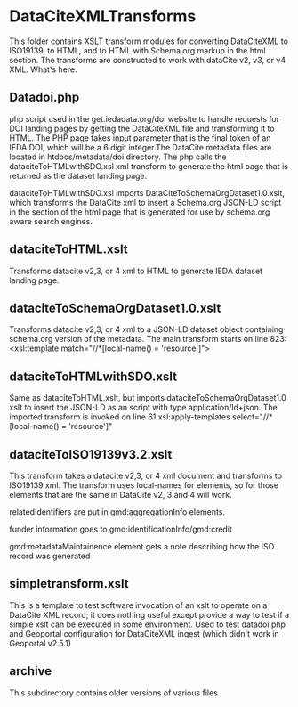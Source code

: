 # DataCiteXMLTransforms

This folder contains XSLT transform modules for converting DataCiteXML to ISO19139, to HTML, and to HTML with Schema.org markup in the html <head> section. The transforms are constructed to work with dataCite v2, v3, or v4 XML. 
What's here:
    
## Datadoi.php 
php script used in the get.iedadata.org/doi website to handle requests for DOI landing pages by getting the DataCiteXML file and transforming it to HTML. The PHP page takes input parameter that is the final token of an IEDA DOI, which will be a 6 digit integer.The DataCite metadata files are located in htdocs/metadata/doi directory. The php calls the dataciteToHTMLwithSDO.xsl xml transform to generate the html page that is returned as the dataset landing page.

dataciteToHTMLwithSDO.xsl imports DataCiteToSchemaOrgDataset1.0.xslt, which transforms the DataCite xml to insert a Schema.org JSON-LD script in the <head> section of the html page that is generated for use by schema.org aware search engines. 
    
## dataciteToHTML.xslt
Transforms datacite v2,3, or 4 xml to HTML to generate IEDA dataset landing page.

## dataciteToSchemaOrgDataset1.0.xslt
Transforms datacite v2,3, or 4 xml to a JSON-LD dataset object containing schema.org version
of the metadata. The main transform starts on line 823: 
<xsl:template match="//*[local-name() = 'resource']">

## dataciteToHTMLwithSDO.xslt
Same as dataciteToHTML.xslt, but imports dataciteToSchemaOrgDataset1.0 xslt to insert
the JSON-LD as an script with type application/ld+json. The imported transform is invoked
on line 61 xsl:apply-templates select="//*[local-name() = 'resource']"

## dataciteToISO19139v3.2.xslt
This transform takes a datacite v2,3, or 4 xml document and transforms to ISO19139 xml. The transform uses local-names for elements, so for those elements that are the same in DataCite v2, 3 and 4 will work. 

relatedIdentifiers are put in gmd:aggregationInfo elements. 

funder information goes to gmd:identificationInfo/gmd:credit

gmd:metadataMaintainence element gets a note describing how the ISO record was generated

## simpletransform.xslt
This is a template to test software invocation of an xslt to operate on a DataCite XML record; it does nothing useful except provide a way to test if a simple xslt can be executed in some environment. Used to test datadoi.php and Geoportal configuration for DataCiteXML ingest (which didn't work in Geoportal v2.5.1)
    
## archive 
This subdirectory contains older versions of various files.


